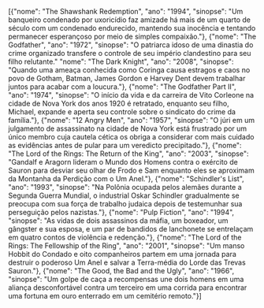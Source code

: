 [{"nome": "The Shawshank Redemption",
"ano": "1994",
"sinopse": "Um banqueiro condenado por uxoricídio faz amizade há mais de um quarto de século com um condenado endurecido, mantendo sua inocência e tentando permanecer esperançoso por meio de simples compaixão."},
{"nome": "The Godfather",
"ano": "1972",
"sinopse": "O patriarca idoso de uma dinastia do crime organizado transfere o controle de seu império clandestino para seu filho relutante."
"nome": "The Dark Knight",
"ano": "2008",
"sinopse": "Quando uma ameaça conhecida como Coringa causa estragos e caos no povo de Gotham, Batman, James Gordon e Harvey Dent devem trabalhar juntos para acabar com a loucura."},
{"nome": "The Godfather Part II",
"ano": "1974",
"sinopse": "O início da vida e da carreira de Vito Corleone na cidade de Nova York dos anos 1920 é retratado, enquanto seu filho, Michael, expande e aperta seu controle sobre o sindicato do crime da família."},
{"nome": "12 Angry Men",
"ano": "1957",
"sinopse": "O júri em um julgamento de assassinato na cidade de Nova York está frustrado por um único membro cuja cautela cética os obriga a considerar com mais cuidado as evidências antes de pular para um veredicto precipitado."},
{"nome": "The Lord of the Rings: The Return of the King",
"ano": "2003",
"sinopse": "Gandalf e Aragorn lideram o Mundo dos Homens contra o exército de Sauron para desviar seu olhar de Frodo e Sam enquanto eles se aproximam da Montanha da Perdição com o Um Anel."},
{"nome": "Schindler's List",
"ano": "1993",
"sinopse": "Na Polônia ocupada pelos alemães durante a Segunda Guerra Mundial, o industrial Oskar Schindler gradualmente se preocupa com sua força de trabalho judaica depois de testemunhar sua perseguição pelos nazistas."},
{"nome": "Pulp Fiction",
"ano": "1994",
"sinopse": "As vidas de dois assassinos da máfia, um boxeador, um gângster e sua esposa, e um par de bandidos de lanchonete se entrelaçam em quatro contos de violência e redenção."},
{"nome": "The Lord of the Rings: The Fellowship of the Ring",
"ano": "2001",
"sinopse": "Um manso Hobbit do Condado e oito companheiros partem em uma jornada para destruir o poderoso Um Anel e salvar a Terra-média do Lorde das Trevas Sauron."},
{"nome": "The Good, the Bad and the Ugly",
"ano": "1966",
"sinopse": "Um golpe de caça a recompensas une dois homens em uma aliança desconfortável contra um terceiro em uma corrida para encontrar uma fortuna em ouro enterrado em um cemitério remoto."}]

